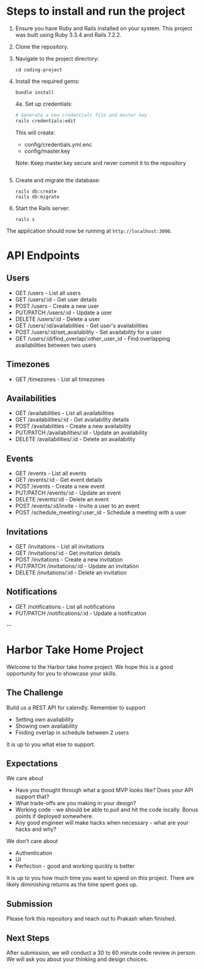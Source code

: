 # Steps to install and run the project

1. Ensure you have Ruby and Rails installed on your system. This project was built using Ruby 3.3.4 and Rails 7.2.2.

2. Clone the repository.

3. Navigate to the project directory:
   ```
   cd coding-project
   ```

4. Install the required gems:
   ```
   bundle install
   ```

   4a. Set up credentials:
   ```bash
   # Generate a new credentials file and master key
   rails credentials:edit
   ```
   This will create:
   - config/credentials.yml.enc
   - config/master.key

   Note: Keep master.key secure and never commit it to the repository
   ```

5. Create and migrate the database:
   ```
   rails db:create
   rails db:migrate
   ```

6. Start the Rails server:
   ```
   rails s
   ```

The application should now be running at `http://localhost:3000`.

# API Endpoints

## Users

- GET /users - List all users
- GET /users/:id - Get user details
- POST /users - Create a new user
- PUT/PATCH /users/:id - Update a user
- DELETE /users/:id - Delete a user
- GET /users/:id/availabilities - Get user's availabilities
- POST /users/:id/set_availability - Set availability for a user
- GET /users/:id/find_overlap/:other_user_id - Find overlapping availabilities between two users

## Timezones

- GET /timezones - List all timezones

## Availabilities
- GET /availabilities - List all availabilities
- GET /availabilities/:id - Get availability details
- POST /availabilities - Create a new availability
- PUT/PATCH /availabilities/:id - Update an availability
- DELETE /availabilities/:id - Delete an availability

## Events

- GET /events - List all events
- GET /events/:id - Get event details
- POST /events - Create a new event
- PUT/PATCH /events/:id - Update an event
- DELETE /events/:id - Delete an event
- POST /events/:id/invite - Invite a user to an event
- POST /schedule_meeting/:user_id - Schedule a meeting with a user

## Invitations

- GET /invitations - List all invitations
- GET /invitations/:id - Get invitation details
- POST /invitations - Create a new invitation
- PUT/PATCH /invitations/:id - Update an invitation
- DELETE /invitations/:id - Delete an invitation

## Notifications

- GET /notifications - List all notifications
- PUT/PATCH /notifications/:id - Update a notification

--

# Harbor Take Home Project

Welcome to the Harbor take home project. We hope this is a good opportunity for you to showcase your skills.

## The Challenge

Build us a REST API for calendly. Remember to support

- Setting own availability
- Showing own availability
- Finding overlap in schedule between 2 users

It is up to you what else to support.

## Expectations

We care about

- Have you thought through what a good MVP looks like? Does your API support that?
- What trade-offs are you making in your design?
- Working code - we should be able to pull and hit the code locally. Bonus points if deployed somewhere.
- Any good engineer will make hacks when necessary - what are your hacks and why?

We don't care about

- Authentication
- UI
- Perfection - good and working quickly is better

It is up to you how much time you want to spend on this project. There are likely diminishing returns as the time spent goes up.

## Submission

Please fork this repository and reach out to Prakash when finished.

## Next Steps

After submission, we will conduct a 30 to 60 minute code review in person. We will ask you about your thinking and design choices.
